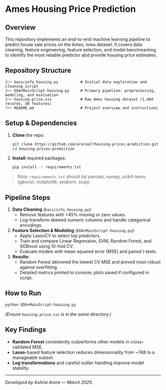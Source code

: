 # Ames Housing Price Prediction

## Overview
This repository implements an end-to-end machine learning pipeline to predict house sale prices on the Ames, Iowa dataset. It covers data cleaning, feature engineering, feature selection, and model benchmarking to identify the most reliable predictor abd provide housing price estimates.

## Repository Structure
```
├── basicinfo_housing.py          # Initial data exploration and cleaning script
├── EDA+MainScript-housing.py     # Primary pipeline: preprocessing, modeling, and evaluation
├── housing-price.csv             # Raw Ames housing dataset (1,460 records, 80 features)
└── README.md                     # Project overview and instructions
```

## Setup & Dependencies
1. **Clone** the repo:
   ```bash
   git clone https://github.com/aroraa7/housing-prices-prediction.git
   cd housing-prices-prediction
   ```
2. **Install** required packages:
   ```bash
   pip install -r requirements.txt
   ```

> _Note: `requirements.txt` should list pandas, numpy, scikit-learn, xgboost, matplotlib, seaborn, scipy._

## Pipeline Steps
1. **Data Cleaning** (`basicinfo_housing.py`):
   - Remove features with >45% missing or zero values.
   - Log-transform skewed numeric columns and handle categorical encodings.
2. **Feature Selection & Modeling** (`EDA+MainScript-housing.py`):
   - Apply LassoCV to select top predictors.
   - Train and compare Linear Regression, SVM, Random Forest, and XGBoost using 10-fold CV.
   - Evaluate models with mean squared error (MSE) and paired t-tests.
3. **Results**:
   - Random Forest delivered the lowest CV MSE and proved most robust against overfitting.
   - Detailed metrics printed to console; plots saved if configured in script.

## How to Run
```bash
python EDA+MainScript-housing.py
```  
*(Ensure `housing-price.csv` is in the same directory.)*

## Key Findings
- **Random Forest** consistently outperforms other models in cross-validated MSE.
- **Lasso**-based feature selection reduces dimensionality from ~748 to a manageable subset.
- **Log transformations** and careful outlier handling improve model stability.


---
_Developed by Ashria Arora — March 2025._

